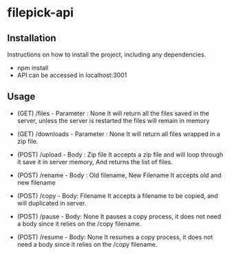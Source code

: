 # filepick-api


## Installation
Instructions on how to install the project, including any dependencies.

- npm install
- API can be accessed in localhost:3001


## Usage

- (GET) /files - Parameter : None
It will return all the files saved in the server, unless the server is restarted the files will remain in memory

- (GET) /downloads - Parameter : None
It will return all files wrapped in a zip file.

- (POST) /upload - Body : Zip file
It accepts a zip file and will loop through it save it in server memory, And returns the list of files.

- (POST) /rename - Body : Old filename, New Filename
It accepts old and new filename

- (POST) /copy - Body: Filename
It accepts a filename to be copied, and will duplicated in server.

- (POST) /pause - Body: None
It pauses a copy process, it does not need a body since it relies on the /copy filename.

- (POST) /resume - Body: None
It resumes a copy process, it does not need a body since it relies on the /copy filename.
